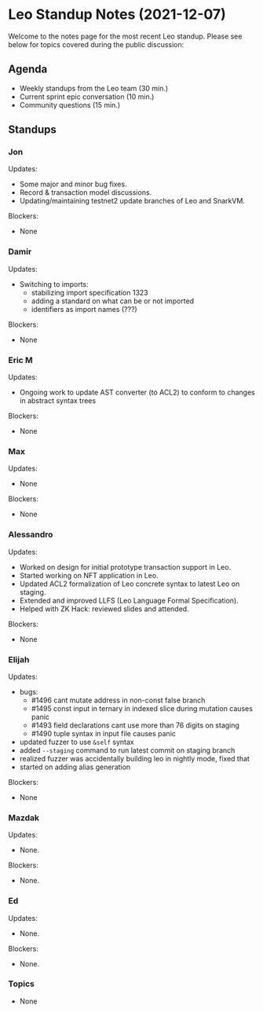 # Leo Standup Notes (2021-12-07)

Welcome to the notes page for the most recent Leo standup. Please see below for topics covered during the public discussion:

## Agenda

* Weekly standups from the Leo team (30 min.)
* Current sprint epic conversation (10 min.)
* Community questions (15 min.)

## Standups

### Jon

Updates:

* Some major and minor bug fixes.
* Record & transaction model discussions.
* Updating/maintaining testnet2 update branches of Leo and SnarkVM.

Blockers:

* None

### Damir

Updates:

* Switching to imports:
  - stabilizing import specification 1323
  - adding a standard on what can be or not imported
  - identifiers as import names (???)

Blockers:

* None

### Eric M

Updates:

* Ongoing work to update AST converter (to ACL2) to conform to changes in abstract syntax trees

Blockers:

* None

### Max

Updates:

* None

Blockers:

* None

### Alessandro

Updates:

* Worked on design for initial prototype transaction support in Leo.
* Started working on NFT application in Leo.
* Updated ACL2 formalization of Leo concrete syntax to latest Leo on staging.
* Extended and improved LLFS (Leo Language Formal Specification).
* Helped with ZK Hack: reviewed slides and attended.

Blockers:

* None

### Elijah

Updates:

* bugs:
    * #1496 cant mutate address in non-const false branch
    * #1495 const input in ternary in indexed slice during mutation causes panic
    * #1493 field declarations cant use more than 76 digits on staging
    * #1490 tuple syntax in input file causes panic
* updated fuzzer to use `&self` syntax
* added `--staging` command to run latest commit on staging branch
* realized fuzzer was accidentally building leo in nightly mode, fixed that
* started on adding alias generation

Blockers:

* None

### Mazdak

Updates:

* None.

Blockers:

* None.

### Ed

Updates:

* None.

Blockers:

* None.

### Topics

* None
